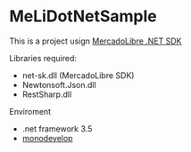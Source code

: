 MeLiDotNetSample
================

This is a project usign [MercadoLibre .NET SDK](http://http://developers.mercadolibre.com/net-sdk/)


Libraries required:

* net-sk.dll (MercadoLibre SDK)
* Newtonsoft.Json.dll
* RestSharp.dll

Enviroment

* .net framework 3.5
* [monodevelop](http://http://monodevelop.com/)
